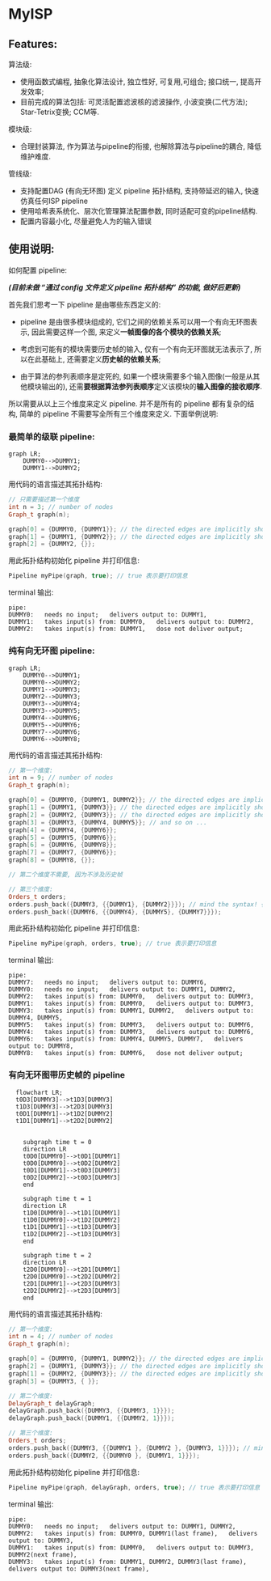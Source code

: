# MyISP

## Features:

算法级: 
- 使用函数式编程, 抽象化算法设计, 独立性好, 可复用,可组合; 接口统一, 提高开发效率;
- 目前完成的算法包括: 可灵活配置滤波核的滤波操作, 小波变换(二代方法); Star-Tetrix变换; CCM等.

模块级: 
- 合理封装算法, 作为算法与pipeline的衔接, 也解除算法与pipeline的耦合, 降低维护难度.

管线级: 
- 支持配置DAG (有向无环图) 定义 pipeline 拓扑结构, 支持带延迟的输入, 快速仿真任何ISP pipeline
- 使用哈希表系统化、层次化管理算法配置参数, 同时适配可变的pipeline结构.
- 配置内容最小化, 尽量避免人为的输入错误



## 使用说明:

如何配置 pipeline:

***(目前未做 “通过 config 文件定义 pipeline 拓扑结构” 的功能, 做好后更新)***

首先我们思考一下 pipeline 是由哪些东西定义的:

- pipeline 是由很多模块组成的, 它们之间的依赖关系可以用一个有向无环图表示, 因此需要这样一个图, 来定义**一帧图像的各个模块的依赖关系**;

- 考虑到可能有的模块需要历史帧的输入, 仅有一个有向无环图就无法表示了, 所以在此基础上, 还需要定义**历史帧的依赖关系**; 

- 由于算法的参列表顺序是定死的, 如果一个模块需要多个输入图像(一般是从其他模块输出的), 还需**要根据算法参列表顺序**定义该模块的**输入图像的接收顺序**.

所以需要从以上三个维度来定义 pipeline. 并不是所有的 pipeline 都有复杂的结构, 简单的 pipeline 不需要写全所有三个维度来定义. 下面举例说明:

### 最简单的级联 pipeline:

```mermaid
graph LR;
    DUMMY0-->DUMMY1;
    DUMMY1-->DUMMY2;
```

用代码的语言描述其拓扑结构:
```cpp
// 只需要描述第一个维度
int n = 3; // number of nodes
Graph_t graph(n);

graph[0] = {DUMMY0, {DUMMY1}}; // the directed edges are implicitly shown as from DUMMY0 to DUMMY1
graph[1] = {DUMMY1, {DUMMY2}}; // the directed edges are implicitly shown as from DUMMY1 to DUMMY2
graph[2] = {DUMMY2, {}}; 
```

用此拓扑结构初始化 pipeline 并打印信息:

```cpp
Pipeline myPipe(graph, true); // true 表示要打印信息
```
terminal 输出:

```
pipe:
DUMMY0:   needs no input;   delivers output to: DUMMY1, 
DUMMY1:   takes input(s) from: DUMMY0,   delivers output to: DUMMY2, 
DUMMY2:   takes input(s) from: DUMMY1,   dose not deliver output; 
```

### 纯有向无环图 pipeline:

```mermaid
graph LR;
    DUMMY0-->DUMMY1;
    DUMMY0-->DUMMY2;
    DUMMY1-->DUMMY3;
    DUMMY2-->DUMMY3;
    DUMMY3-->DUMMY4;
    DUMMY3-->DUMMY5;
    DUMMY4-->DUMMY6;
    DUMMY5-->DUMMY6;
    DUMMY7-->DUMMY6;
    DUMMY6-->DUMMY8;
```

用代码的语言描述其拓扑结构:

```cpp
// 第一个维度:
int n = 9; // number of nodes
Graph_t graph(n);

graph[0] = {DUMMY0, {DUMMY1, DUMMY2}}; // the directed edges are implicitly shown as from DUMMY0 to DUMMY1, and from DUMMY0 to DUMMY2
graph[1] = {DUMMY1, {DUMMY3}}; // the directed edges are implicitly shown as from DUMMY1 to DUMMY3
graph[2] = {DUMMY2, {DUMMY3}}; // the directed edges are implicitly shown as from DUMMY2 to DUMMY3
graph[3] = {DUMMY3, {DUMMY4, DUMMY5}}; // and so on ...
graph[4] = {DUMMY4, {DUMMY6}};
graph[5] = {DUMMY5, {DUMMY6}};
graph[6] = {DUMMY6, {DUMMY8}};
graph[7] = {DUMMY7, {DUMMY6}}; 
graph[8] = {DUMMY8, {}};

// 第二个维度不需要, 因为不涉及历史帧

// 第三个维度:
Orders_t orders;
orders.push_back({DUMMY3, {{DUMMY1}, {DUMMY2}}}); // mind the syntax! {DUMMY1} is actually {DUMMY1, 0}, the 0 is default and therefore omitted.
orders.push_back({DUMMY6, {{DUMMY4}, {DUMMY5}, {DUMMY7}}});
```

用此拓扑结构初始化 pipeline 并打印信息:

```cpp
Pipeline myPipe(graph, orders, true); // true 表示要打印信息
```
terminal 输出:
```
pipe:
DUMMY7:   needs no input;   delivers output to: DUMMY6, 
DUMMY0:   needs no input;   delivers output to: DUMMY1, DUMMY2, 
DUMMY2:   takes input(s) from: DUMMY0,   delivers output to: DUMMY3, 
DUMMY1:   takes input(s) from: DUMMY0,   delivers output to: DUMMY3, 
DUMMY3:   takes input(s) from: DUMMY1, DUMMY2,   delivers output to: DUMMY4, DUMMY5, 
DUMMY5:   takes input(s) from: DUMMY3,   delivers output to: DUMMY6, 
DUMMY4:   takes input(s) from: DUMMY3,   delivers output to: DUMMY6, 
DUMMY6:   takes input(s) from: DUMMY4, DUMMY5, DUMMY7,   delivers output to: DUMMY8, 
DUMMY8:   takes input(s) from: DUMMY6,   dose not deliver output; 
```


### 有向无环图带历史帧的 pipeline

```mermaid
  flowchart LR;
  t0D3[DUMMY3]-->t1D3[DUMMY3]
  t1D3[DUMMY3]-->t2D3[DUMMY3]
  t0D1[DUMMY1]-->t1D2[DUMMY2]
  t1D1[DUMMY1]-->t2D2[DUMMY2]
  
  
    subgraph time t = 0
    direction LR
    t0D0[DUMMY0]-->t0D1[DUMMY1]
    t0D0[DUMMY0]-->t0D2[DUMMY2]
    t0D1[DUMMY1]-->t0D3[DUMMY3]
    t0D2[DUMMY2]-->t0D3[DUMMY3]
    end

    subgraph time t = 1
    direction LR
    t1D0[DUMMY0]-->t1D1[DUMMY1]
    t1D0[DUMMY0]-->t1D2[DUMMY2]
    t1D1[DUMMY1]-->t1D3[DUMMY3]
    t1D2[DUMMY2]-->t1D3[DUMMY3]
    end

    subgraph time t = 2
    direction LR
    t2D0[DUMMY0]-->t2D1[DUMMY1]
    t2D0[DUMMY0]-->t2D2[DUMMY2]
    t2D1[DUMMY1]-->t2D3[DUMMY3]
    t2D2[DUMMY2]-->t2D3[DUMMY3]
    end

```

用代码的语言描述其拓扑结构:

```cpp
// 第一个维度:
int n = 4; // number of nodes
Graph_t graph(n);

graph[0] = {DUMMY0, {DUMMY1, DUMMY2}}; // the directed edges are implicitly shown as from DUMMY0 to DUMMY1, and from DUMMY0 to DUMMY2
graph[2] = {DUMMY1, {DUMMY3}}; // the directed edges are implicitly shown as from DUMMY1 to DUMMY3
graph[1] = {DUMMY2, {DUMMY3}}; // the directed edges are implicitly shown as from DUMMY2 to DUMMY3
graph[3] = {DUMMY3, { }};

// 第二个维度:
DelayGraph_t delayGraph;
delayGraph.push_back({DUMMY3, {{DUMMY3, 1}}});
delayGraph.push_back({DUMMY1, {{DUMMY2, 1}}});

// 第三个维度:
Orders_t orders;
orders.push_back({DUMMY3, {{DUMMY1 }, {DUMMY2 }, {DUMMY3, 1}}}); // mind the syntax! {DUMMY1} is actually {DUMMY1, 0}, the 0 is default and therefore omitted.
orders.push_back({DUMMY2, {{DUMMY0 }, {DUMMY1, 1}}});
```

用此拓扑结构初始化 pipeline 并打印信息:

```cpp
Pipeline myPipe(graph, delayGraph, orders, true); // true 表示要打印信息
```
terminal 输出:
```
pipe:
DUMMY0:   needs no input;   delivers output to: DUMMY1, DUMMY2, 
DUMMY2:   takes input(s) from: DUMMY0, DUMMY1(last frame),   delivers output to: DUMMY3, 
DUMMY1:   takes input(s) from: DUMMY0,   delivers output to: DUMMY3, DUMMY2(next frame), 
DUMMY3:   takes input(s) from: DUMMY1, DUMMY2, DUMMY3(last frame),   delivers output to: DUMMY3(next frame), 
```
